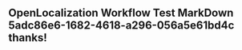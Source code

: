 <properties
ms.topic="hero-topic"
ms.test1="hero-topic"
ms.test2="test"/>


## OpenLocalization Workflow Test MarkDown 5adc86e6-1682-4618-a296-056a5e61bd4c thanks!



<!--HONumber=Sep16_HO1-->


